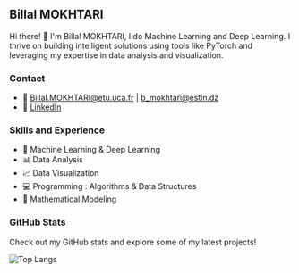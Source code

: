 ## Billal MOKHTARI

Hi there! 👋 I'm Billal MOKHTARI, I do Machine Learning and Deep Learning. I thrive on building intelligent solutions using tools like PyTorch and leveraging my expertise in data analysis and visualization.

### Contact
- 📧 [Billal.MOKHTARI@etu.uca.fr](mailto:Billal.MOKHTARI@etu.uca.fr) | [b_mokhtari@estin.dz](mailto:b_mokhtari@estin.dz)
- 🔗 [LinkedIn](https://www.linkedin.com/in/billal-mokhtari-485653232/)

### Skills and Experience
- 🤖 Machine Learning & Deep Learning
- 📊 Data Analysis 
- 📈 Data Visualization
- 💻 Programming : Algorithms & Data Structures
- 🧮 Mathematical Modeling 

### GitHub Stats

Check out my GitHub stats and explore some of my latest projects!

![Top Langs](https://github-readme-stats.vercel.app/api/top-langs/?username=Billal-MOKHTARI&layout=compact&theme=dark)
